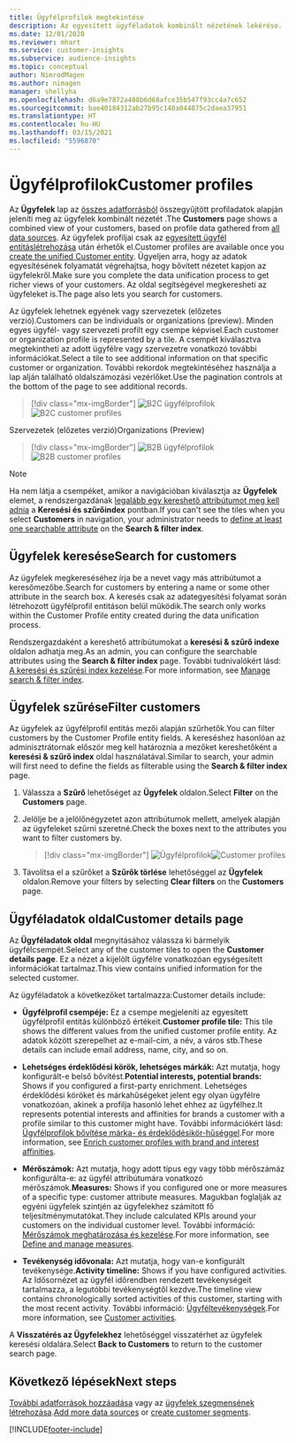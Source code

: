 ```yaml
---
title: Ügyfélprofilok megtekintése
description: Az egyesített ügyféladatok kombinált nézetének lekérése.
ms.date: 12/01/2020
ms.reviewer: mhart
ms.service: customer-insights
ms.subservice: audience-insights
ms.topic: conceptual
author: NimrodMagen
ms.author: nimagen
manager: shellyha
ms.openlocfilehash: d6a9e7872a488b6d68afce35b547f93cc4a7c652
ms.sourcegitcommit: bae40184312ab27b95c140a044875c2daea37951
ms.translationtype: HT
ms.contentlocale: hu-HU
ms.lasthandoff: 03/15/2021
ms.locfileid: "5596870"
---
```

# <a name="customer-profiles"></a><span data-ttu-id="762bf-103">Ügyfélprofilok</span><span class="sxs-lookup"><span data-stu-id="762bf-103">Customer profiles</span></span>

<span data-ttu-id="762bf-104">Az **Ügyfelek** lap az [összes adatforrásból](data-sources.md) összegyűjtött profiladatok alapján jeleníti meg az ügyfelek kombinált nézetét .</span><span class="sxs-lookup"><span data-stu-id="762bf-104">The **Customers** page shows a combined view of your customers, based on profile data gathered from [all data sources](data-sources.md).</span></span> <span data-ttu-id="762bf-105">Az ügyfelek profiljai csak az [egyesített ügyfél entitáslétrehozása](data-unification.md) után érhetők el.</span><span class="sxs-lookup"><span data-stu-id="762bf-105">Customer profiles are available once you [create the unified Customer entity](data-unification.md).</span></span> <span data-ttu-id="762bf-106">Ügyeljen arra, hogy az adatok egyesítésének folyamatát végrehajtsa, hogy bővített nézetet kapjon az ügyfelekről.</span><span class="sxs-lookup"><span data-stu-id="762bf-106">Make sure you complete the data unification process to get richer views of your customers.</span></span> <span data-ttu-id="762bf-107">Az oldal segítségével megkeresheti az ügyfeleket is.</span><span class="sxs-lookup"><span data-stu-id="762bf-107">The page also lets you search for customers.</span></span>

<span data-ttu-id="762bf-108">Az ügyfelek lehetnek egyének vagy szervezetek (előzetes verzió).</span><span class="sxs-lookup"><span data-stu-id="762bf-108">Customers can be individuals or organizations (preview).</span></span> <span data-ttu-id="762bf-109">Minden egyes ügyfél- vagy szervezeti profilt egy csempe képvisel.</span><span class="sxs-lookup"><span data-stu-id="762bf-109">Each customer or organization profile is represented by a tile.</span></span> <span data-ttu-id="762bf-110">A csempét kiválasztva megtekintheti az adott ügyfélre vagy szervezetre vonatkozó további információkat.</span><span class="sxs-lookup"><span data-stu-id="762bf-110">Select a tile to see additional information on that specific customer or organization.</span></span> <span data-ttu-id="762bf-111">További rekordok megtekintéséhez használja a lap alján található oldalszámozási vezérlőket.</span><span class="sxs-lookup"><span data-stu-id="762bf-111">Use the pagination controls at the bottom of the page to see additional records.</span></span>

> [!div class="mx-imgBorder"] 
> <span data-ttu-id="762bf-112">![B2C ügyfélprofilok](media/profiles-customers.png "B2C ügyfélprofilok")</span><span class="sxs-lookup"><span data-stu-id="762bf-112">![B2C customer profiles](media/profiles-customers.png "B2C customer profiles")</span></span>

<span data-ttu-id="762bf-113">Szervezetek (előzetes verzió)</span><span class="sxs-lookup"><span data-stu-id="762bf-113">Organizations (Preview)</span></span>
> [!div class="mx-imgBorder"] 
> <span data-ttu-id="762bf-114">![B2B ügyfélprofilok](media/profile-customers-b2b.png "B2B ügyfélprofilok")</span><span class="sxs-lookup"><span data-stu-id="762bf-114">![B2B customer profiles](media/profile-customers-b2b.png "B2B customer profiles")</span></span>

> [!NOTE]
> <span data-ttu-id="762bf-115">Ha nem látja a csempéket, amikor a navigációban kiválasztja az **Ügyfelek** elemet, a rendszergazdának [legalább egy kereshető attribútumot meg kell adnia](search-filter-index.md) a **Keresési és szűrőindex** pontban.</span><span class="sxs-lookup"><span data-stu-id="762bf-115">If you can't see the tiles when you select **Customers** in navigation, your administrator needs to [define at least one searchable attribute](search-filter-index.md) on the **Search & filter index**.</span></span>

## <a name="search-for-customers"></a><span data-ttu-id="762bf-116">Ügyfelek keresése</span><span class="sxs-lookup"><span data-stu-id="762bf-116">Search for customers</span></span>

<span data-ttu-id="762bf-117">Az ügyfelek megkereséséhez írja be a nevet vagy más attribútumot a keresőmezőbe.</span><span class="sxs-lookup"><span data-stu-id="762bf-117">Search for customers by entering a name or some other attribute in the search box.</span></span> <span data-ttu-id="762bf-118">A keresés csak az adategyesítési folyamat során létrehozott ügyfélprofil entitáson belül működik.</span><span class="sxs-lookup"><span data-stu-id="762bf-118">The search only works within the Customer Profile entity created during the data unification process.</span></span>

<span data-ttu-id="762bf-119">Rendszergazdaként a kereshető attribútumokat a **keresési & szűrő indexe** oldalon adhatja meg.</span><span class="sxs-lookup"><span data-stu-id="762bf-119">As an admin, you can configure the searchable attributes using the **Search & filter index** page.</span></span> <span data-ttu-id="762bf-120">További tudnivalókért lásd: [A keresési és szűrési index kezelése](search-filter-index.md).</span><span class="sxs-lookup"><span data-stu-id="762bf-120">For more information, see [Manage search & filter index](search-filter-index.md).</span></span>

## <a name="filter-customers"></a><span data-ttu-id="762bf-121">Ügyfelek szűrése</span><span class="sxs-lookup"><span data-stu-id="762bf-121">Filter customers</span></span>

<span data-ttu-id="762bf-122">Az ügyfelek az ügyfélprofil entitás mezői alapján szűrhetők.</span><span class="sxs-lookup"><span data-stu-id="762bf-122">You can filter customers by the Customer Profile entity fields.</span></span> <span data-ttu-id="762bf-123">A kereséshez hasonlóan az adminisztrátornak először meg kell határoznia a mezőket kereshetőként a **keresési & szűrő index** oldal használatával.</span><span class="sxs-lookup"><span data-stu-id="762bf-123">Similar to search, your admin will first need to define the fields as filterable using the **Search & filter index** page.</span></span>

1. <span data-ttu-id="762bf-124">Válassza a **Szűrő** lehetőséget az **Ügyfelek** oldalon.</span><span class="sxs-lookup"><span data-stu-id="762bf-124">Select **Filter** on the **Customers** page.</span></span>

2. <span data-ttu-id="762bf-125">Jelölje be a jelölőnégyzetet azon attribútumok mellett, amelyek alapján az ügyfeleket szűrni szeretné.</span><span class="sxs-lookup"><span data-stu-id="762bf-125">Check the boxes next to the attributes you want to filter customers by.</span></span>

   > [!div class="mx-imgBorder"] 
   > <span data-ttu-id="762bf-126">![Ügyfélprofilok](media/profiles-customers3.png "Ügyfélprofilok")</span><span class="sxs-lookup"><span data-stu-id="762bf-126">![Customer profiles](media/profiles-customers3.png "Customer profiles")</span></span>

3. <span data-ttu-id="762bf-127">Távolítsa el a szűrőket a **Szűrők törlése** lehetőséggel az **Ügyfelek** oldalon.</span><span class="sxs-lookup"><span data-stu-id="762bf-127">Remove your filters by selecting **Clear filters** on the **Customers** page.</span></span>

##  <a name="customer-details-page"></a><span data-ttu-id="762bf-128">Ügyféladatok oldal</span><span class="sxs-lookup"><span data-stu-id="762bf-128">Customer details page</span></span>

<span data-ttu-id="762bf-129">Az **Ügyféladatok oldal** megnyitásához válassza ki bármelyik ügyfélcsempét.</span><span class="sxs-lookup"><span data-stu-id="762bf-129">Select any of the customer tiles to open the **Customer details page**.</span></span> <span data-ttu-id="762bf-130">Ez a nézet a kijelölt ügyfélre vonatkozóan egységesített információkat tartalmaz.</span><span class="sxs-lookup"><span data-stu-id="762bf-130">This view contains unified information for the selected customer.</span></span>

<span data-ttu-id="762bf-131">Az ügyféladatok a következőket tartalmazza:</span><span class="sxs-lookup"><span data-stu-id="762bf-131">Customer details include:</span></span>

-   <span data-ttu-id="762bf-132">**Ügyfélprofil csempéje:** Ez a csempe megjeleníti az egyesített ügyfélprofil entitás különböző értékeit.</span><span class="sxs-lookup"><span data-stu-id="762bf-132">**Customer profile tile:** This tile shows the different values from the unified customer profile entity.</span></span> <span data-ttu-id="762bf-133">Az adatok között szerepelhet az e-mail-cím, a név, a város stb.</span><span class="sxs-lookup"><span data-stu-id="762bf-133">These details can include email address, name, city, and so on.</span></span> 

-   <span data-ttu-id="762bf-134">**Lehetséges érdeklődési körök, lehetséges márkák:** Azt mutatja, hogy konfigurált-e belső bővítést.</span><span class="sxs-lookup"><span data-stu-id="762bf-134">**Potential interests, potential brands:** Shows if you configured a first-party enrichment.</span></span> <span data-ttu-id="762bf-135">Lehetséges érdeklődési köröket és márkahűségeket jelent egy olyan ügyfélre vonatkozóan, akinek a profilja hasonló lehet ehhez az ügyfélhez.</span><span class="sxs-lookup"><span data-stu-id="762bf-135">It represents potential interests and affinities for brands a customer with a profile similar to this customer might have.</span></span> <span data-ttu-id="762bf-136">További információkért lásd: [Ügyfélprofilok bővítése márka- és érdeklődésikör-hűséggel](enrichment-microsoft-graph.md).</span><span class="sxs-lookup"><span data-stu-id="762bf-136">For more information, see [Enrich customer profiles with brand and interest affinities](enrichment-microsoft-graph.md).</span></span>

-   <span data-ttu-id="762bf-137">**Mérőszámok:** Azt mutatja, hogy adott típus egy vagy több mérőszámáz konfigurálta-e: az ügyfél attribútumára vonatkozó mérőszámok.</span><span class="sxs-lookup"><span data-stu-id="762bf-137">**Measures:** Shows if you configured one or more measures of a specific type: customer attribute measures.</span></span> <span data-ttu-id="762bf-138">Magukban foglalják az egyéni ügyfelek szintjén az ügyfelekhez számított fő teljesítménymutatókat.</span><span class="sxs-lookup"><span data-stu-id="762bf-138">They include calculated KPIs around your customers on the individual customer level.</span></span> <span data-ttu-id="762bf-139">További információ: [Mérőszámok meghatározása és kezelése](measures.md).</span><span class="sxs-lookup"><span data-stu-id="762bf-139">For more information, see [Define and manage measures](measures.md).</span></span>

-   <span data-ttu-id="762bf-140">**Tevékenység idővonala:** Azt mutatja, hogy van-e konfigurált tevékenysége.</span><span class="sxs-lookup"><span data-stu-id="762bf-140">**Activity timeline:** Shows if you have configured activities.</span></span> <span data-ttu-id="762bf-141">Az Idősornézet az ügyfél időrendben rendezett tevékenységeit tartalmazza, a legutóbbi tevékenységtől kezdve.</span><span class="sxs-lookup"><span data-stu-id="762bf-141">The timeline view contains chronologically sorted activities of this customer, starting with the most recent activity.</span></span> <span data-ttu-id="762bf-142">További információ: [Ügyféltevékenységek](activities.md).</span><span class="sxs-lookup"><span data-stu-id="762bf-142">For more information, see [Customer activities](activities.md).</span></span>

<span data-ttu-id="762bf-143">A **Visszatérés az Ügyfelekhez** lehetőséggel visszatérhet az ügyfelek keresési oldalára.</span><span class="sxs-lookup"><span data-stu-id="762bf-143">Select **Back to Customers** to return to the customer search page.</span></span>

## <a name="next-steps"></a><span data-ttu-id="762bf-144">Következő lépések</span><span class="sxs-lookup"><span data-stu-id="762bf-144">Next steps</span></span>

<span data-ttu-id="762bf-145">[További adatforrások hozzáadása](data-sources.md) vagy az [ügyfelek szegmensének létrehozása](segments.md).</span><span class="sxs-lookup"><span data-stu-id="762bf-145">[Add more data sources](data-sources.md) or [create customer segments](segments.md).</span></span>


[!INCLUDE[footer-include](../includes/footer-banner.md)]